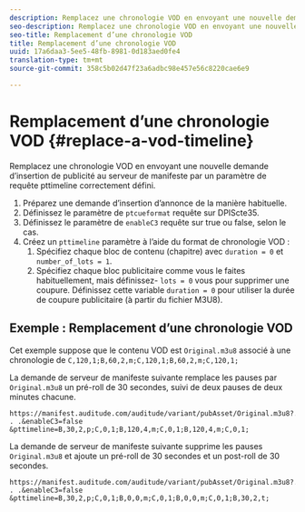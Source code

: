 ```yaml
---
description: Remplacez une chronologie VOD en envoyant une nouvelle demande d’insertion de publicité au serveur de manifeste par un paramètre de requête pttimeline correctement défini.
seo-description: Remplacez une chronologie VOD en envoyant une nouvelle demande d’insertion de publicité au serveur de manifeste par un paramètre de requête pttimeline correctement défini.
seo-title: Remplacement d’une chronologie VOD
title: Remplacement d’une chronologie VOD
uuid: 17a6daa3-5ee5-48fb-8981-0d183aed0fe4
translation-type: tm+mt
source-git-commit: 358c5b02d47f23a6adbc98e457e56c8220cae6e9

---
```



# Remplacement d’une chronologie VOD {#replace-a-vod-timeline}

Remplacez une chronologie VOD en envoyant une nouvelle demande d’insertion de publicité au serveur de manifeste par un paramètre de requête pttimeline correctement défini.

1. Préparez une demande d’insertion d’annonce de la manière habituelle.
1. Définissez le paramètre de `ptcueformat` requête sur DPIScte35.
1. Définissez le paramètre de `enableC3` requête sur true ou false, selon le cas.
1. Créez un `pttimeline` paramètre à l’aide du format de chronologie VOD :
   1. Spécifiez chaque bloc de contenu (chapitre) avec `duration = 0` et `number_of_lots = 1`.
   1. Spécifiez chaque bloc publicitaire comme vous le faites habituellement, mais définissez- `lots = 0` vous pour supprimer une coupure. Définissez cette variable `duration = 0` pour utiliser la durée de coupure publicitaire (à partir du fichier M3U8).

## Exemple : Remplacement d’une chronologie VOD

Cet exemple suppose que le contenu VOD est `Original.m3u8` associé à une chronologie de `C,120,1;B,60,2,m;C,120,1;B,60,2,m;C,120,1;`

La demande de serveur de manifeste suivante remplace les pauses par `Original.m3u8` un pré-roll de 30 secondes, suivi de deux pauses de deux minutes chacune.

```
https://manifest.auditude.com/auditude/variant/pubAsset/Original.m3u8?. . .&enableC3=false 
&pttimeline=B,30,2,p;C,0,1;B,120,4,m;C,0,1;B,120,4,m;C,0,1;
```

La demande de serveur de manifeste suivante supprime les pauses `Original.m3u8` et ajoute un pré-roll de 30 secondes et un post-roll de 30 secondes.

```
https://manifest.auditude.com/auditude/variant/pubAsset/Original.m3u8?. . .&enableC3=false 
&pttimeline=B,30,2,p;C,0,1;B,0,0,m;C,0,1;B,0,0,m;C,0,1;B,30,2,t;
```
